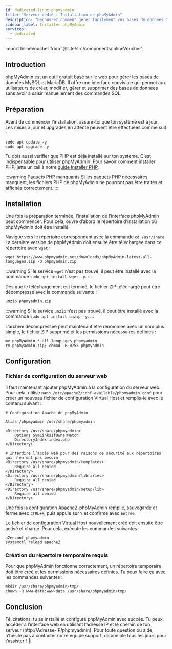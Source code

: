 ```yaml
---
id: dedicated-linux-phpmyadmin
title: "Serveur dédié : Installation de phpMyAdmin"
description: "Découvrez comment gérer facilement vos bases de données MySQL et MariaDB grâce à l’interface web de phpMyAdmin pour une administration efficace → En savoir plus maintenant"
sidebar_label: Installer phpMyAdmin
services:
  - dedicated
---
```


import InlineVoucher from '@site/src/components/InlineVoucher';

## Introduction

phpMyAdmin est un outil gratuit basé sur le web pour gérer les bases de données MySQL et MariaDB. Il offre une interface conviviale qui permet aux utilisateurs de créer, modifier, gérer et supprimer des bases de données sans avoir à saisir manuellement des commandes SQL.

<InlineVoucher />

## Préparation

Avant de commencer l’installation, assure-toi que ton système est à jour. Les mises à jour et upgrades en attente peuvent être effectuées comme suit :

```
sudo apt update -y
sudo apt upgrade -y
```

Tu dois aussi vérifier que PHP est déjà installé sur ton système. C’est indispensable pour utiliser phpMyAdmin. Pour savoir comment installer PHP, jette un œil à notre [guide Installer PHP](dedicated-linux-php.md).

:::warning Paquets PHP manquants
Si les paquets PHP nécessaires manquent, les fichiers PHP de phpMyAdmin ne pourront pas être traités et affichés correctement.
:::

## Installation

Une fois la préparation terminée, l’installation de l’interface phpMyAdmin peut commencer. Pour cela, ouvre d’abord le répertoire d’installation où phpMyAdmin doit être installé.

Navigue vers le répertoire correspondant avec la commande `cd /usr/share`. La dernière version de phpMyAdmin doit ensuite être téléchargée dans ce répertoire avec `wget` :

```
wget https://www.phpmyadmin.net/downloads/phpMyAdmin-latest-all-languages.zip -O phpmyadmin.zip
```

:::warning
Si le service `wget` n’est pas trouvé, il peut être installé avec la commande `sudo apt install wget -y`.
:::

Dès que le téléchargement est terminé, le fichier ZIP téléchargé peut être décompressé avec la commande suivante :

```
unzip phpmyadmin.zip
```
:::warning
Si le service `unzip` n’est pas trouvé, il peut être installé avec la commande `sudo apt install unzip -y`.
:::

L’archive décompressée peut maintenant être renommée avec un nom plus simple, le fichier ZIP supprimé et les permissions nécessaires définies :

```
mv phpMyAdmin-*-all-languages phpmyadmin
rm phpmyadmin.zip; chmod -R 0755 phpmyadmin
```

## Configuration

### Fichier de configuration du serveur web

Il faut maintenant ajouter phpMyAdmin à la configuration du serveur web. Pour cela, utilise `nano /etc/apache2/conf-available/phpmyadmin.conf` pour créer un nouveau fichier de configuration Virtual Host et remplis-le avec le contenu suivant :

```
# Configuration Apache de phpMyAdmin

Alias /phpmyadmin /usr/share/phpmyadmin

<Directory /usr/share/phpmyadmin>
    Options SymLinksIfOwnerMatch
    DirectoryIndex index.php
</Directory>

# Interdire l’accès web pour des raisons de sécurité aux répertoires qui n’en ont pas besoin
<Directory /usr/share/phpmyadmin/templates>
    Require all denied
</Directory>
<Directory /usr/share/phpmyadmin/libraries>
    Require all denied
</Directory>
<Directory /usr/share/phpmyadmin/setup/lib>
    Require all denied
</Directory>
```

Une fois la configuration Apache2-phpMyAdmin remplie, sauvegarde et ferme avec `CTRL+X`, puis appuie sur `Y` et confirme avec `Entrée`.

Le fichier de configuration Virtual Host nouvellement créé doit ensuite être activé et chargé. Pour cela, exécute les commandes suivantes :

```
a2enconf phpmyadmin
systemctl reload apache2
```

### Création du répertoire temporaire requis

Pour que phpMyAdmin fonctionne correctement, un répertoire temporaire doit être créé et les permissions nécessaires définies. Tu peux faire ça avec les commandes suivantes :

```
mkdir /usr/share/phpmyadmin/tmp/
chown -R www-data:www-data /usr/share/phpmyadmin/tmp/
```

## Conclusion

Félicitations, tu as installé et configuré phpMyAdmin avec succès. Tu peux accéder à l’interface web en utilisant l’adresse IP et le chemin de ton serveur (http://Adresse-IP/phpmyadmin). Pour toute question ou aide, n’hésite pas à contacter notre équipe support, disponible tous les jours pour t’assister ! 🙂

<InlineVoucher />